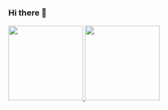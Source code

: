 ### Hi there 👋

 <div>
  <a href="https://github.com/SauloCav">
  <img height="150em" src="https://github-readme-stats.vercel.app/api?username=SauloCav&show_icons=true&theme=dark&include_all_commits=true&count_private=true"/>
  <img height="150em" src="https://github-readme-stats.vercel.app/api/top-langs/?username=SauloCav&layout=compact&langs_count=7&theme=dark"/>
</div>
